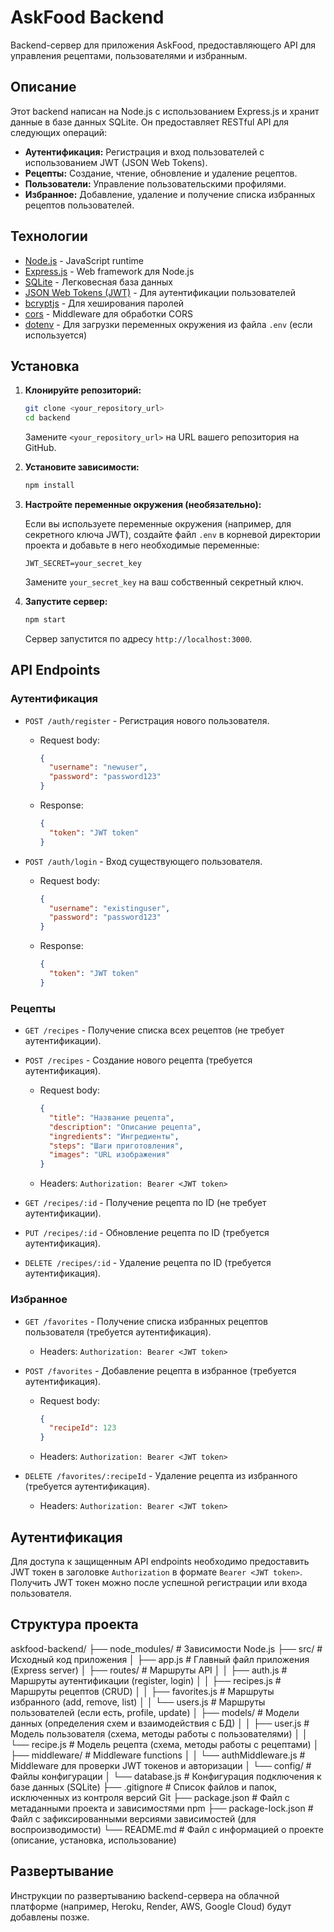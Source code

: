 # AskFood Backend

Backend-сервер для приложения AskFood, предоставляющего API для управления рецептами, пользователями и избранным.

## Описание

Этот backend написан на Node.js с использованием Express.js и хранит данные в базе данных SQLite. Он предоставляет RESTful API для следующих операций:

*   **Аутентификация:** Регистрация и вход пользователей с использованием JWT (JSON Web Tokens).
*   **Рецепты:** Создание, чтение, обновление и удаление рецептов.
*   **Пользователи:** Управление пользовательскими профилями.
*   **Избранное:** Добавление, удаление и получение списка избранных рецептов пользователей.

## Технологии

*   [Node.js](https://nodejs.org/) - JavaScript runtime
*   [Express.js](https://expressjs.com/) - Web framework для Node.js
*   [SQLite](https://www.sqlite.org/index.html) - Легковесная база данных
*   [JSON Web Tokens (JWT)](https://jwt.io/) - Для аутентификации пользователей
*   [bcryptjs](https://www.npmjs.com/package/bcryptjs) - Для хеширования паролей
*   [cors](https://www.npmjs.com/package/cors) - Middleware для обработки CORS
*   [dotenv](https://www.npmjs.com/package/dotenv) - Для загрузки переменных окружения из файла `.env` (если используется)

## Установка

1.  **Клонируйте репозиторий:**

    ```bash
    git clone <your_repository_url>
    cd backend
    ```

    Замените `<your_repository_url>` на URL вашего репозитория на GitHub.

2.  **Установите зависимости:**

    ```bash
    npm install
    ```

3.  **Настройте переменные окружения (необязательно):**

    Если вы используете переменные окружения (например, для секретного ключа JWT), создайте файл `.env` в корневой директории проекта и добавьте в него необходимые переменные:

    ```
    JWT_SECRET=your_secret_key
    ```

    Замените `your_secret_key` на ваш собственный секретный ключ.

4.  **Запустите сервер:**

    ```bash
    npm start
    ```

    Сервер запустится по адресу `http://localhost:3000`.

## API Endpoints

### Аутентификация

*   `POST /auth/register` - Регистрация нового пользователя.

    *   Request body:

        ```json
        {
          "username": "newuser",
          "password": "password123"
        }
        ```

    *   Response:

        ```json
        {
          "token": "JWT token"
        }
        ```

*   `POST /auth/login` - Вход существующего пользователя.

    *   Request body:

        ```json
        {
          "username": "existinguser",
          "password": "password123"
        }
        ```

    *   Response:

        ```json
        {
          "token": "JWT token"
        }
        ```

### Рецепты

*   `GET /recipes` - Получение списка всех рецептов (не требует аутентификации).
*   `POST /recipes` - Создание нового рецепта (требуется аутентификация).

    *   Request body:

        ```json
        {
          "title": "Название рецепта",
          "description": "Описание рецепта",
          "ingredients": "Ингредиенты",
          "steps": "Шаги приготовления",
          "images": "URL изображения"
        }
        ```

    *   Headers:
        `Authorization: Bearer <JWT token>`

*   `GET /recipes/:id` - Получение рецепта по ID (не требует аутентификации).
*   `PUT /recipes/:id` - Обновление рецепта по ID (требуется аутентификация).
*   `DELETE /recipes/:id` - Удаление рецепта по ID (требуется аутентификация).

### Избранное

*   `GET /favorites` - Получение списка избранных рецептов пользователя (требуется аутентификация).

    *   Headers:
        `Authorization: Bearer <JWT token>`

*   `POST /favorites` - Добавление рецепта в избранное (требуется аутентификация).

    *   Request body:

        ```json
        {
          "recipeId": 123
        }
        ```

    *   Headers:
        `Authorization: Bearer <JWT token>`

*   `DELETE /favorites/:recipeId` - Удаление рецепта из избранного (требуется аутентификация).

    *   Headers:
        `Authorization: Bearer <JWT token>`

## Аутентификация

Для доступа к защищенным API endpoints необходимо предоставить JWT токен в заголовке `Authorization` в формате `Bearer <JWT token>`. Получить JWT токен можно после успешной регистрации или входа пользователя.

## Структура проекта

askfood-backend/
├── node_modules/        # Зависимости Node.js
├── src/                # Исходный код приложения
│   ├── app.js            # Главный файл приложения (Express server)
│   ├── routes/         # Маршруты API
│   │   ├── auth.js       # Маршруты аутентификации (register, login)
│   │   ├── recipes.js    # Маршруты рецептов (CRUD)
│   │   ├── favorites.js  # Маршруты избранного (add, remove, list)
│   │   └── users.js      # Маршруты пользователей (если есть, profile, update)
│   ├── models/         # Модели данных (определения схем и взаимодействия с БД)
│   │   ├── user.js       # Модель пользователя (схема, методы работы с пользователями)
│   │   └── recipe.js     # Модель рецепта (схема, методы работы с рецептами)
│   ├── middleware/     # Middleware functions
│   │   └── authMiddleware.js # Middleware для проверки JWT токенов и авторизации
│   └── config/         # Файлы конфигурации
│       └── database.js   # Конфигурация подключения к базе данных (SQLite)
├── .gitignore           # Список файлов и папок, исключенных из контроля версий Git
├── package.json         # Файл с метаданными проекта и зависимостями npm
├── package-lock.json    # Файл с зафиксированными версиями зависимостей (для воспроизводимости)
└── README.md            # Файл с информацией о проекте (описание, установка, использование)
## Развертывание

Инструкции по развертыванию backend-сервера на облачной платформе (например, Heroku, Render, AWS, Google Cloud) будут добавлены позже.
